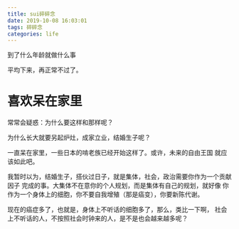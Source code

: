 ```yaml
---
title: sui碎碎念
date: 2019-10-08 16:03:01
tags: 碎碎念
categories: life
---
```



到了什么年龄就做什么事

平均下来，再正常不过了。

<!--more-->

# 喜欢呆在家里

常常会疑惑：为什么要这样和那样呢？

为什么长大就要另起炉灶，成家立业，结婚生子呢？

一直呆在家里，一些日本的啃老族已经开始这样了。或许，未来的自由王国
就应该如此吧。

我暂时以为，结婚生子，搭伙过日子，就是集体，社会，政治需要你作为一个贡献因子
完成的事。大集体不在意你的个人规划，而是集体有自己的规划，就好像
你作为一个身体上的细胞，你不要自我增殖（那是癌变），你要新陈代谢。

现在的癌症多了，也就是，身体上不听话的细胞多了，那么，类比一下啊，
社会上不听话的人，不按照社会时钟来的人，是不是也会越来越多呢？

